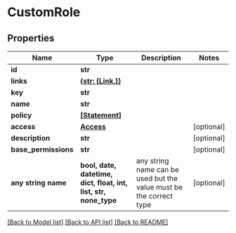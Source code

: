 # CustomRole


## Properties
Name | Type | Description | Notes
------------ | ------------- | ------------- | -------------
**id** | **str** |  | 
**links** | [**{str: (Link,)}**](Link.md) |  | 
**key** | **str** |  | 
**name** | **str** |  | 
**policy** | [**[Statement]**](Statement.md) |  | 
**access** | [**Access**](Access.md) |  | [optional] 
**description** | **str** |  | [optional] 
**base_permissions** | **str** |  | [optional] 
**any string name** | **bool, date, datetime, dict, float, int, list, str, none_type** | any string name can be used but the value must be the correct type | [optional]

[[Back to Model list]](../README.md#documentation-for-models) [[Back to API list]](../README.md#documentation-for-api-endpoints) [[Back to README]](../README.md)


